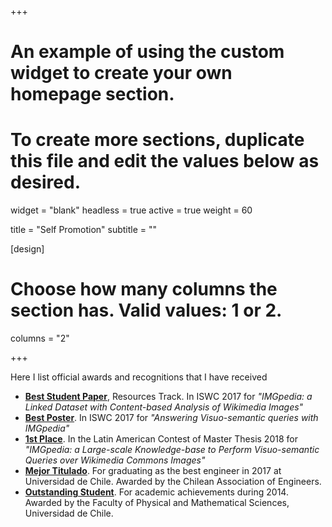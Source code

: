 +++
# An example of using the custom widget to create your own homepage section.
# To create more sections, duplicate this file and edit the values below as desired.
widget = "blank"
headless = true 
active = true
weight = 60

title = "Self Promotion"
subtitle = ""

[design]
  # Choose how many columns the section has. Valid values: 1 or 2.
  columns = "2"

+++

Here I list official awards and recognitions that I have received

- **<a href="https://iswc2017.semanticweb.org/program/awards/">Best Student Paper</a>**, Resources Track. In ISWC 2017 for *"IMGpedia: a Linked Dataset with Content-based Analysis of Wikimedia Images"*
- **<a href="https://iswc2017.semanticweb.org/program/awards/">Best Poster</a>**. In ISWC 2017 for *"Answering Visuo-semantic queries with IMGpedia"*
- **<a href="http://cleilaclo2018.mackenzie.br/clei-2018/events/cltm">1st Place</a>**. In the Latin American Contest of Master Thesis 2018 for *"IMGpedia: a Large-scale Knowledge-base to Perform Visuo-semantic Queries over Wikimedia Commons Images"*
- **<a href="http://www.ingenieros.cl/wp-content/uploads/2012/07/Ver_Mejores_Titulados_promocion-2017_y_anteriores1.pdf">Mejor Titulado</a>**. For graduating as the best engineer in 2017 at Universidad de Chile. Awarded by the Chilean Association of Engineers.
- **<a href="http://escuela.ingenieria.uchile.cl/la-escuela/123176/2014">Outstanding Student</a>**. For academic achievements during 2014. Awarded by the Faculty of Physical and Mathematical Sciences, Universidad de Chile.
